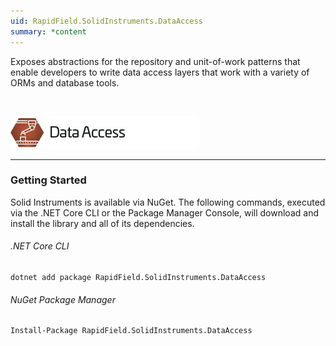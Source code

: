 ```yaml
---
uid: RapidField.SolidInstruments.DataAccess
summary: *content
---
```


<!--
Copyright (c) RapidField LLC. Licensed under the MIT License. See LICENSE.txt in the project root for license information.
-->

Exposes abstractions for the repository and unit-of-work patterns that enable developers to write data access layers that work with a variety of ORMs and database tools.

<br />

![Data Access label](../images/Label.DataAccess.300w.png)
- - -

### Getting Started

Solid Instruments is available via NuGet. The following commands, executed via the .NET Core CLI or the Package Manager Console, will download and install the library and all of its dependencies.

###### .NET Core CLI

```shell
dotnet add package RapidField.SolidInstruments.DataAccess
```

###### NuGet Package Manager

```shell
Install-Package RapidField.SolidInstruments.DataAccess
```